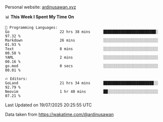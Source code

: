 Personal website: [ardinusawan.xyz](https://ardinusawan.xyz)

<!--START_SECTION:waka-->
📊 **This Week I Spent My Time On** 

```text
💬 Programming Languages: 
Go                       22 hrs 38 mins      ████████████████████████░   97.32 % 
Markdown                 26 mins             ░░░░░░░░░░░░░░░░░░░░░░░░░   01.93 % 
Text                     8 mins              ░░░░░░░░░░░░░░░░░░░░░░░░░   00.58 % 
YAML                     2 mins              ░░░░░░░░░░░░░░░░░░░░░░░░░   00.16 % 
go.mod                   0 secs              ░░░░░░░░░░░░░░░░░░░░░░░░░   00.01 % 

🔥 Editors: 
GoLand                   21 hrs 34 mins      ███████████████████████░░   92.79 % 
Neovim                   1 hr 40 mins        ██░░░░░░░░░░░░░░░░░░░░░░░   07.21 % 
```


 Last Updated on 19/07/2025 20:25:55 UTC
<!--END_SECTION:waka-->
Data taken from https://wakatime.com/@ardinusawan
